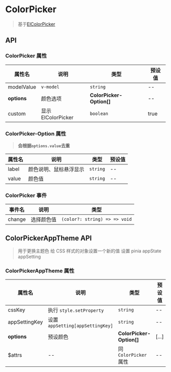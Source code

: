 # ColorPicker

> 基于[ElColorPicker](https://element-plus.org/zh-CN/component/color-picker.html)

## API

### ColorPicker 属性

| 属性名      | 说明               | 类型                   | 预设值 |
| ----------- | ------------------ | ---------------------- | ------ |
| modelValue  | `v-model`          | `string`               | --     |
| **options** | 颜色选项           | **ColorPicker-Option[]** | --     |
| custom      | 显示 ElColorPicker | `boolean`              | true   |

### ColorPicker-Option 属性

> **会根据`options.value`去重**

| 属性名 | 说明                   | 类型     | 预设值 |
| ------ | ---------------------- | -------- | ------ |
| label  | 颜色说明、鼠标悬浮显示 | `string` | --     |
| value  | 颜色值                 | `string` | --     |

### ColorPicker 事件

| 事件名 | 说明       | 类型                          |
| ------ | ---------- | ----------------------------- |
| change | 选择颜色值 | `(color?: string) => => void` |

## ColorPickerAppTheme API

> 用于更换主题色
> 给 CSS 样式的对象设置一个新的值
> 设置 pinia appState appSetting

### ColorPickerAppTheme 属性

| 属性名        | 说明                             | 类型                   | 预设值 |
| ------------- | -------------------------------- | ---------------------- | ------ |
| cssKey        | 执行 `style.setProperty`         | `string`               | --     |
| appSettingKey | 设置 `appSetting[appSettingKey]` | `string`               | --     |
| **options**   | 预设颜色                         | **ColorPicker-Option[]** | [...]  |
| $attrs        | --                               | 同 `ColorPicker` 属性  | --     |
